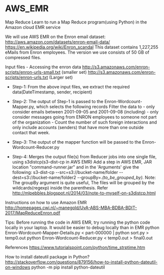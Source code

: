 # AWS_EMR
Map Reduce 
Learn to run a Map Reduce program(using Python) in the Amazon cloud EMR service

We will use AWS EMR on the Enron email dataset:
http://aws.amazon.com/datasets/enron-email-data/
https://en.wikipedia.org/wiki/Enron_scandal
This dataset contains 1,227,255 eMails from Enron employees. The version we use consists of 50 GB of compressed files.

Input files - Accessing the enron data
http://s3.amazonaws.com/enron-scripts/enron-urls-small.txt (smaller set)
http://s3.amazonaws.com/enron-scripts/enron-urls.txt (Larger set)

- Step-1: From the above input files, we extract the required data(DateTimestamp, sender, recipient)

- Step-2: The output of Step-1 is passed to the Enron-Wordcount-Mapper.py, which selects the following records
            Filter the data to
            - only consider emails between 2001-09-05 and 2001-09-08 (including)
            - only consider messages going from ENRON employees to someone not part of the organization
            - Count the number of such foreign interactions and only include accounts (senders) that have more than one outside contact that week.
            
- Step-3: The output of the mapper function will be passed to the Enron-Wordcount-Reducer.py

- Step-4: Merges the output file(s) from Reducer jobs into one single file, using s3distcp(s3-dist-cp in AWS EMR)
      Add a step in AWS EMR, JAR location "command-runner.jar" and in the 'Arguments' give the following:
      s3-dist-cp --src=s3://bucket-name/folder --dest=s3://bucket-name/folder2 --groupBy=.*(to_be_grouped_by).*
 Note: The groupBy argument is quite useful, The files will be grouped by the wildcards(regexp) inside the parenthesis. Refer http://mlpebbles.blogspot.nl/2014/03/note-to-myself-on-s3distcp.html
    
Instructions on how to use Amazon EMR
http://homepages.cwi.nl/~manegold/UvA-ABS-MBA-BDBA-BDIT-2017/MapReduceEnron.pdf


Tips:
Before running the code in AWS EMR, try running the python code locally in your laptop. It would be easier to debug locally than in EMR
python Enron-Wordcount-Mapper-Details.py < part-000000 | python sort.py > temp0.out
python Enron-Wordcount-Reducer.py < temp0.out > final0.out

References
https://www.tutorialspoint.com/python/time_strptime.htm

How to install dateutil package in Python?  http://stackoverflow.com/questions/879156/how-to-install-python-dateutil-on-windows
python -m pip install python-dateutil




